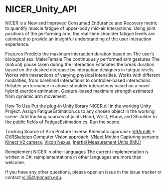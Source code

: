 # NICER_Unity_API
 
NICER is a New and Improved Consumed Endurance and Recovery metric to quantify muscle fatigue of upper-body mid-air interactions. Using joint positions of the performing arm, the real-time shoulder fatigue levels are estimated to provide an insightful understanding of the user interaction experience.

Features
Predicts the maximum interaction duration based on
The user’s biological sex: Male/Female
The continuously performed arm gestures
The (natural) pause taken during the interaction
Estimates the break duration based on the desired decrease by interaction designers in fatigue levels.
Works with interactions of varying physical intensities.
Works with different modalities, from barehand interactions to controller-based interactions.
Reliable performance in above-shoulder interactions based on a novel hybrid exertion estimation.
Gesture-based maximum strength estimated from dynamic arm movement.

How To Use
Put the plug-in Unity library NICER.dll in the working Unity Project.
Assign FatigueEstimation.cs to any chosen object in the working scene.
Add tracking sources of joints Hand, Wrist, Elbow, and Shoulder to the public fields of FatigueEstimation.cs.
Run the scene.

Tracking Source of Arm Posture
Inverse Kinematic approach: [VRArmIK](https://github.com/dabeschte/VRArmIK?tab=readme-ov-file) + [OVRSkeleton](https://developer.oculus.com/reference/unity/v64/class_o_v_r_skeleton/) 
Computer Vision approach:  [VNect](https://dl.acm.org/doi/abs/10.1145/3072959.3073596?casa_token=XTtT2sIzTUUAAAAA:7tISEOf7lO3jIVOHM54kAtmcksxW7IenhQblQ2Ewnf3LdRqKKqRHQcSrRJ95ToYGaE_PrawhWUB_8w)
Motion Capturing sensors: [Kinect V2 camera](https://learn.microsoft.com/en-us/windows/apps/design/devices/kinect-for-windows), [Vicon Nexus](https://www.vicon.com/software/nexus/), [Inertial Measurement Units (IMU)](https://www.movella.com/products/wearables/xsens-mtw-awinda)

Reimplement NICER in other languages
The current implementation is written in C#, reimplementations in other languages are more than welcome.

If you have any other questions, please open an issue in the issue tracker or contact yi.li5@monash.edu.
